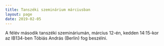 ```yaml
---
title: Tanszéki szeminárium márciusban
layout: page 
date: 2019-02-05
---
```


A félév második tanszéki szemináriumán, március  12-én, kedden 14:15-kor az IB134-ben Tóbiás András (Berlin) fog beszélni. 

